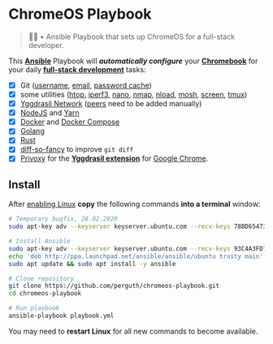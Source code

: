 # ChromeOS Playbook

> 👨‍💻 • Ansible Playbook that sets up ChromeOS for a full-stack developer.

This **[Ansible](https://www.ansible.com/)** Playbook will ***automatically configure*** your **[Chromebook](https://www.google.com/chromebook/shop/)** for your daily **[full-stack development](https://g.co/kgs/3YJzcA)** tasks:

- [x] Git ([username](https://help.github.com/en/github/using-git/setting-your-username-in-git), [email](https://help.github.com/en/github/setting-up-and-managing-your-github-user-account/setting-your-commit-email-address), [password cache](https://help.github.com/en/github/using-git/caching-your-github-password-in-git))
- [x] some utilities ([htop](https://hisham.hm/htop/), [iperf3](https://iperf.fr/), [nano](https://www.nano-editor.org/), [nmap](https://nmap.org/), [nload](https://github.com/rolandriegel/nload), [mosh](https://mosh.org/), [screen](https://www.gnu.org/software/screen/), [tmux](https://github.com/tmux/tmux/wiki))
- [x] [Yggdrasil Network](https://yggdrasil-network.github.io/) ([peers](https://github.com/yggdrasil-network/public-peers) need to be added manually)
- [x] [NodeJS](https://nodejs.org/) and [Yarn](https://yarnpkg.com/)
- [x] [Docker](https://www.docker.com/) and [Docker Compose](https://docs.docker.com/compose/)
- [x] [Golang](https://golang.org/)
- [x] [Rust](https://www.rust-lang.org/)
- [x] [diff-so-fancy](https://github.com/so-fancy/diff-so-fancy) to improve `git diff`
- [x] [Privoxy](https://www.privoxy.org/) for the **[Yggdrasil extension](https://github.com/perguth/yggdrasil-chromeos)** for [Google Chrome](https://www.google.com/chrome/).

## Install

After [enabling Linux](https://support.google.com/chromebook/answer/9145439?hl=en) **copy** the following commands **into a terminal** window:

```bash
# Temporary bugfix, 28.02.2020
sudo apt-key adv --keyserver keyserver.ubuntu.com --recv-keys 78BD65473CB3BD13

# Install Ansible
sudo apt-key adv --keyserver keyserver.ubuntu.com --recv-keys 93C4A3FD7BB9C367
echo 'deb http://ppa.launchpad.net/ansible/ansible/ubuntu trusty main' | sudo tee /etc/apt/sources.list.d/ansible.list
sudo apt update && sudo apt install -y ansible

# Clone repository
git clone https://github.com/perguth/chromeos-playbook.git
cd chromeos-playbook

# Run playbook
ansible-playbook playbook.yml
```

You may need to **restart Linux** for all new commands to become available.

